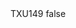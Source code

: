 <?xml version="1.0" encoding="UTF-8"?>
<CustomMetadata xmlns="http://soap.sforce.com/2006/04/metadata">
    <label>TXU149</label>
    <protected>false</protected>
</CustomMetadata>
